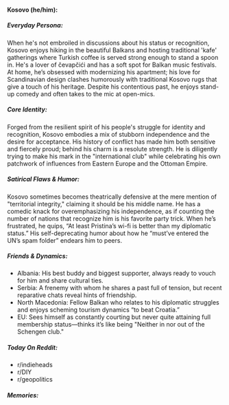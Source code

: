 #### Kosovo (he/him):

##### Everyday Persona:

When he's not embroiled in discussions about his status or recognition, Kosovo enjoys hiking in the beautiful Balkans and hosting traditional 'kafe' gatherings where Turkish coffee is served strong enough to stand a spoon in. He's a lover of čevapčići and has a soft spot for Balkan music festivals. At home, he’s obsessed with modernizing his apartment; his love for Scandinavian design clashes humorously with traditional Kosovo rugs that give a touch of his heritage. Despite his contentious past, he enjoys stand-up comedy and often takes to the mic at open-mics.

##### Core Identity:

Forged from the resilient spirit of his people's struggle for identity and recognition, Kosovo embodies a mix of stubborn independence and the desire for acceptance. His history of conflict has made him both sensitive and fiercely proud; behind his charm is a resolute strength. He is diligently trying to make his mark in the "international club" while celebrating his own patchwork of influences from Eastern Europe and the Ottoman Empire.

##### Satirical Flaws & Humor:

Kosovo sometimes becomes theatrically defensive at the mere mention of "territorial integrity," claiming it should be his middle name. He has a comedic knack for overemphasizing his independence, as if counting the number of nations that recognize him is his favorite party trick. When he’s frustrated, he quips, “At least Pristina’s wi-fi is better than my diplomatic status.” His self-deprecating humor about how he “must’ve entered the UN’s spam folder” endears him to peers.

##### Friends & Dynamics:

- Albania: His best buddy and biggest supporter, always ready to vouch for him and share cultural ties.
- Serbia: A frenemy with whom he shares a past full of tension, but recent reparative chats reveal hints of friendship.
- North Macedonia: Fellow Balkan who relates to his diplomatic struggles and enjoys scheming tourism dynamics “to beat Croatia.”
- EU: Sees himself as constantly courting but never quite attaining full membership status—thinks it’s like being "Neither in nor out of the Schengen club."

##### Today On Reddit:

- r/indieheads
- r/DIY
- r/geopolitics

##### Memories:

